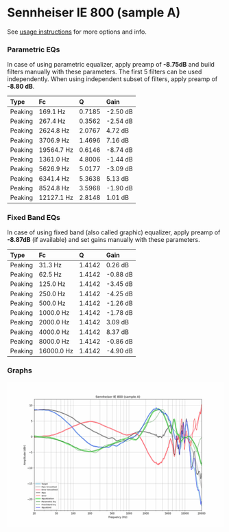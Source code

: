# Sennheiser IE 800 (sample A)
See [usage instructions](https://github.com/jaakkopasanen/AutoEq#usage) for more options and info.

### Parametric EQs
In case of using parametric equalizer, apply preamp of **-8.75dB** and build filters manually
with these parameters. The first 5 filters can be used independently.
When using independent subset of filters, apply preamp of **-8.80 dB**.

| Type    | Fc         |      Q | Gain     |
|:--------|:-----------|:-------|:---------|
| Peaking | 169.1 Hz   | 0.7185 | -2.50 dB |
| Peaking | 267.4 Hz   | 0.3562 | -2.54 dB |
| Peaking | 2624.8 Hz  | 2.0767 | 4.72 dB  |
| Peaking | 3706.9 Hz  | 1.4696 | 7.16 dB  |
| Peaking | 19564.7 Hz | 0.6146 | -8.74 dB |
| Peaking | 1361.0 Hz  | 4.8006 | -1.44 dB |
| Peaking | 5626.9 Hz  | 5.0177 | -3.09 dB |
| Peaking | 6341.4 Hz  | 5.3638 | 5.13 dB  |
| Peaking | 8524.8 Hz  | 3.5968 | -1.90 dB |
| Peaking | 12127.1 Hz | 2.8148 | 1.01 dB  |

### Fixed Band EQs
In case of using fixed band (also called graphic) equalizer, apply preamp of **-8.87dB**
(if available) and set gains manually with these parameters.

| Type    | Fc         |      Q | Gain     |
|:--------|:-----------|:-------|:---------|
| Peaking | 31.3 Hz    | 1.4142 | 0.26 dB  |
| Peaking | 62.5 Hz    | 1.4142 | -0.88 dB |
| Peaking | 125.0 Hz   | 1.4142 | -3.45 dB |
| Peaking | 250.0 Hz   | 1.4142 | -4.25 dB |
| Peaking | 500.0 Hz   | 1.4142 | -1.26 dB |
| Peaking | 1000.0 Hz  | 1.4142 | -1.78 dB |
| Peaking | 2000.0 Hz  | 1.4142 | 3.09 dB  |
| Peaking | 4000.0 Hz  | 1.4142 | 8.37 dB  |
| Peaking | 8000.0 Hz  | 1.4142 | -0.86 dB |
| Peaking | 16000.0 Hz | 1.4142 | -4.90 dB |

### Graphs
![](./Sennheiser%20IE%20800%20(sample%20A).png)
